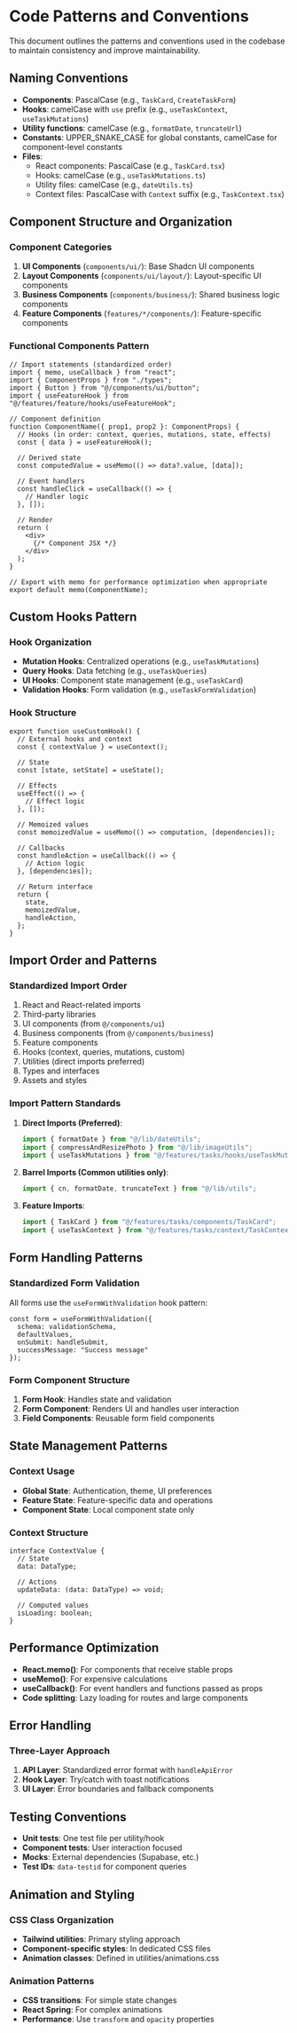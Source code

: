 
# Code Patterns and Conventions

This document outlines the patterns and conventions used in the codebase to maintain consistency and improve maintainability.

## Naming Conventions

- **Components**: PascalCase (e.g., `TaskCard`, `CreateTaskForm`)
- **Hooks**: camelCase with `use` prefix (e.g., `useTaskContext`, `useTaskMutations`)
- **Utility functions**: camelCase (e.g., `formatDate`, `truncateUrl`)
- **Constants**: UPPER_SNAKE_CASE for global constants, camelCase for component-level constants
- **Files**:
  - React components: PascalCase (e.g., `TaskCard.tsx`)
  - Hooks: camelCase (e.g., `useTaskMutations.ts`)
  - Utility files: camelCase (e.g., `dateUtils.ts`)
  - Context files: PascalCase with `Context` suffix (e.g., `TaskContext.tsx`)

## Component Structure and Organization

### Component Categories

1. **UI Components** (`components/ui/`): Base Shadcn UI components
2. **Layout Components** (`components/ui/layout/`): Layout-specific UI components
3. **Business Components** (`components/business/`): Shared business logic components
4. **Feature Components** (`features/*/components/`): Feature-specific components

### Functional Components Pattern

```tsx
// Import statements (standardized order)
import { memo, useCallback } from "react";
import { ComponentProps } from "./types";
import { Button } from "@/components/ui/button";
import { useFeatureHook } from "@/features/feature/hooks/useFeatureHook";

// Component definition
function ComponentName({ prop1, prop2 }: ComponentProps) {
  // Hooks (in order: context, queries, mutations, state, effects)
  const { data } = useFeatureHook();
  
  // Derived state
  const computedValue = useMemo(() => data?.value, [data]);
  
  // Event handlers
  const handleClick = useCallback(() => {
    // Handler logic
  }, []);
  
  // Render
  return (
    <div>
      {/* Component JSX */}
    </div>
  );
}

// Export with memo for performance optimization when appropriate
export default memo(ComponentName);
```

## Custom Hooks Pattern

### Hook Organization

- **Mutation Hooks**: Centralized operations (e.g., `useTaskMutations`)
- **Query Hooks**: Data fetching (e.g., `useTaskQueries`)
- **UI Hooks**: Component state management (e.g., `useTaskCard`)
- **Validation Hooks**: Form validation (e.g., `useTaskFormValidation`)

### Hook Structure

```tsx
export function useCustomHook() {
  // External hooks and context
  const { contextValue } = useContext();
  
  // State
  const [state, setState] = useState();
  
  // Effects
  useEffect(() => {
    // Effect logic
  }, []);
  
  // Memoized values
  const memoizedValue = useMemo(() => computation, [dependencies]);
  
  // Callbacks
  const handleAction = useCallback(() => {
    // Action logic
  }, [dependencies]);
  
  // Return interface
  return {
    state,
    memoizedValue,
    handleAction,
  };
}
```

## Import Order and Patterns

### Standardized Import Order

1. React and React-related imports
2. Third-party libraries  
3. UI components (from `@/components/ui`)
4. Business components (from `@/components/business`)
5. Feature components
6. Hooks (context, queries, mutations, custom)
7. Utilities (direct imports preferred)
8. Types and interfaces
9. Assets and styles

### Import Pattern Standards

1. **Direct Imports (Preferred)**:
   ```typescript
   import { formatDate } from "@/lib/dateUtils";
   import { compressAndResizePhoto } from "@/lib/imageUtils";
   import { useTaskMutations } from "@/features/tasks/hooks/useTaskMutations";
   ```

2. **Barrel Imports (Common utilities only)**:
   ```typescript
   import { cn, formatDate, truncateText } from "@/lib/utils";
   ```

3. **Feature Imports**:
   ```typescript
   import { TaskCard } from "@/features/tasks/components/TaskCard";
   import { useTaskContext } from "@/features/tasks/context/TaskContext";
   ```

## Form Handling Patterns

### Standardized Form Validation

All forms use the `useFormWithValidation` hook pattern:

```tsx
const form = useFormWithValidation({
  schema: validationSchema,
  defaultValues,
  onSubmit: handleSubmit,
  successMessage: "Success message"
});
```

### Form Component Structure

1. **Form Hook**: Handles state and validation
2. **Form Component**: Renders UI and handles user interaction
3. **Field Components**: Reusable form field components

## State Management Patterns

### Context Usage

- **Global State**: Authentication, theme, UI preferences
- **Feature State**: Feature-specific data and operations
- **Component State**: Local component state only

### Context Structure

```tsx
interface ContextValue {
  // State
  data: DataType;
  
  // Actions
  updateData: (data: DataType) => void;
  
  // Computed values
  isLoading: boolean;
}
```

## Performance Optimization

- **React.memo()**: For components that receive stable props
- **useMemo()**: For expensive calculations
- **useCallback()**: For event handlers and functions passed as props
- **Code splitting**: Lazy loading for routes and large components

## Error Handling

### Three-Layer Approach

1. **API Layer**: Standardized error format with `handleApiError`
2. **Hook Layer**: Try/catch with toast notifications
3. **UI Layer**: Error boundaries and fallback components

## Testing Conventions

- **Unit tests**: One test file per utility/hook
- **Component tests**: User interaction focused
- **Mocks**: External dependencies (Supabase, etc.)
- **Test IDs**: `data-testid` for component queries

## Animation and Styling

### CSS Class Organization

- **Tailwind utilities**: Primary styling approach
- **Component-specific styles**: In dedicated CSS files
- **Animation classes**: Defined in utilities/animations.css

### Animation Patterns

- **CSS transitions**: For simple state changes
- **React Spring**: For complex animations
- **Performance**: Use `transform` and `opacity` properties
